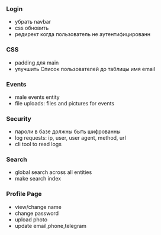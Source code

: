 ### Login

- убрать navbar
- css обновить
- редирект когда пользователь не аутентифицированн

### CSS

- padding для main
- улучшить Список пользователей до таблицы имя email

### Events

- male events entity
- file uploads: files and pictures for events

### Security

- пароли в базе должны быть шифрованны
- log requests: ip, user, user agent, method, url
- cli tool to read logs

### Search

- global search across all entities
- make search index

### Profile Page

- view/change name
- change password
- upload photo
- update email,phone,telegram
